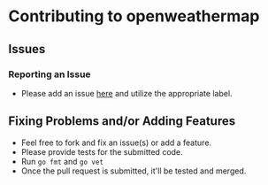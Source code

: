 # Contributing to openweathermap

## Issues

### Reporting an Issue

* Please add an issue [here](https://github.com/briandowns/openweathermap/issues) and utilize the appropriate label.

## Fixing Problems and/or Adding Features

* Feel free to fork and fix an issue(s) or add a feature.
* Please provide tests for the submitted code.
* Run `go fmt` and `go vet`
* Once the pull request is submitted, it'll be tested and merged.
